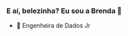 ### E aí, belezinha? Eu sou a Brenda 👋

- 🔭 Engenheira de Dados Jr

<div align="right">
  <a href="https://github.com/bitwoman">
</div>
